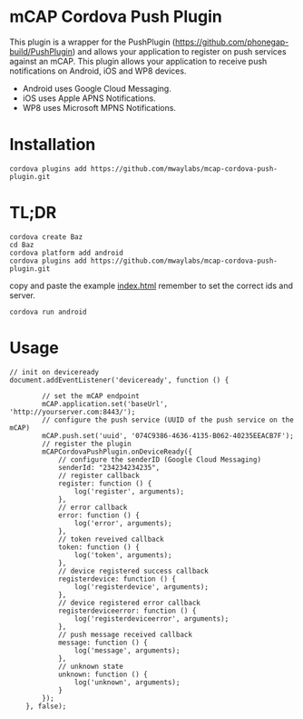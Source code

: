 # mCAP Cordova Push Plugin

This plugin is a wrapper for the PushPlugin (https://github.com/phonegap-build/PushPlugin) and allows your application to register on push services against an mCAP.
This plugin allows your application to receive push notifications on Android, iOS and WP8 devices.
* Android uses Google Cloud Messaging.
* iOS uses Apple APNS Notifications.
* WP8 uses Microsoft MPNS Notifications.


# Installation

```
cordova plugins add https://github.com/mwaylabs/mcap-cordova-push-plugin.git
```

# TL;DR

```
cordova create Baz
cd Baz
cordova platform add android
cordova plugins add https://github.com/mwaylabs/mcap-cordova-push-plugin.git
```

copy and paste the example [index.html](https://github.com/mwaylabs/mCAP-Cordova-Push-Plugin/blob/master/Example/index.html) remember to set the correct ids and server.

```
cordova run android
```

# Usage

```
// init on deviceready
document.addEventListener('deviceready', function () {

        // set the mCAP endpoint
        mCAP.application.set('baseUrl', 'http://yourserver.com:8443/');
        // configure the push service (UUID of the push service on the mCAP)
        mCAP.push.set('uuid', '074C9386-4636-4135-B062-40235EEACB7F');
        // register the plugin
        mCAPCordovaPushPlugin.onDeviceReady({
            // configure the senderID (Google Cloud Messaging)
            senderId: "234234234235",
            // register callback
            register: function () {
                log('register', arguments);
            },
            // error callback
            error: function () {
                log('error', arguments);
            },
            // token reveived callback
            token: function () {
                log('token', arguments);
            },
            // device registered success callback
            registerdevice: function () {
                log('registerdevice', arguments);
            },
            // device registered error callback
            registerdeviceerror: function () {
                log('registerdeviceerror', arguments);
            },
            // push message received callback
            message: function () {
                log('message', arguments);
            },
            // unknown state
            unknown: function () {
                log('unknown', arguments);
            }
        });
    }, false);
```



